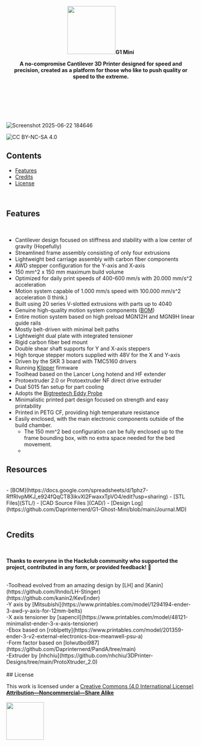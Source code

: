 <p align="center">
  <p align="center">
   <img width="128px" src=
" />
  </p>
	<h1 align="center"><b>G1 Mini</b></h1>
	<p align="center"> <strong>
		A no-compromise Cantilever 3D Printer designed for speed and precision, created as a platform for those who like to push quality or speed to the extreme.  </strong>
    <br />
    <br />
    <i>
    <br /> 
    <br />
    <br />
    </i>
      <a > <img />  </a>
    <br />
</a>
  </p>
</p>

<br>

![Screenshot 2025-06-22 184646](https://github.com/user-attachments/assets/3e226b83-9364-4dd4-a363-7461cb92845d)
 

![CC BY-NC-SA 4.0][cc-by-nc-sa-shield]




[cc-by-nc-sa]: http://creativecommons.org/licenses/by-nc-sa/4.0/
[cc-by-nc-sa-image]: https://licensebuttons.net/l/by-nc-sa/4.0/88x31.png
[cc-by-nc-sa-shield]: https://img.shields.io/badge/License-CC%20BY--NC--SA%204.0-lightgrey.svg
  
## Contents

- [Features](#features)
- [Credits](#credits)
- [License](#license)

<br>


## Features
<br>

- Cantilever design focused on stiffness and stability with a low center of gravity (Hopefully)
- Streamlined frame assembly consisting of only four extrusions
- Lightweight bed carriage assembly with carbon fiber components
- AWD stepper configuration for the Y-axis and X-axis
- 150 mm^2 x 150 mm maximum build volume
- Optimized for daily print speeds of 400-600 mm/s with 20.000 mm/s^2 acceleration
- Motion system capable of 1.000 mm/s speed with 100.000 mm/s^2 acceleration (I think.)
- Built using 20 series V-slotted extrusions with parts up to 4040
- Genuine high-quality motion system components ([BOM]())
- Entire motion system based on high preload MGN12H and MGN9H linear guide rails
- Mostly belt-driven with minimal belt paths
- Lightweight dual plate with integrated tensioner
- Rigid carbon fiber bed mount
- Double shear shaft supports for Y and X-axis steppers
- High torque stepper motors supplied with 48V for the X and Y-axis
- Driven by the SKR 3 board with TMC5160 drivers
- Running [Klipper](https://github.com/Klipper3d/klipper) firmware
- Toolhead based on the Lancer Long hotend and HF extender
- Protoextruder 2.0 or Protoextruder NF direct drive extruder
- Dual 5015 fan setup for part cooling
- Adopts the [Bigtreetech Eddy Probe](https://github.com/bigtreetech/Eddy)
- Minimalistic printed part design focused on strength and easy printability
- Printed in PETG CF, providing high temperature resistance
- Easily enclosed, with the main electronic components outside of the build chamber.
  - The 150 mm^2 bed configuration can be fully enclosed up to the frame bounding box, with no extra space needed for the bed movement.
  - 
## Resources
<br>
- [BOM](https://docs.google.com/spreadsheets/d/1phz7-RffRIvpMKJ_e924fQqCT83ikvXl2FwaxxTpVO4/edit?usp=sharing)   
- [STL Files](STL/)  
- [CAD Source Files ](CAD/) 
- [Design Log](https://github.com/Daprinternerd/G1-Ghost-Mini/blob/main/Journal.MD)
<br>

<br>

## Credits

<br>

**Thanks to everyone in the Hackclub community who supported the project, contributed in any form, or provided feedback! :purple_heart:**

<br>
-Toolhead evolved from an amazing design by [LH] and [Kanin](https://github.com/lhndo/LH-Stinger) (https://github.com/kanin2/KevEnder)<br>
-Y axis by [Mitsubishi](https://www.printables.com/model/1294194-ender-3-awd-y-axis-for-12mm-belts)<br>
-X axis tensioner by [sapencil](https://www.printables.com/model/48121-minimalist-ender-3-x-axis-tensioner)<br>
-Ebox based on [roblpetty](https://www.printables.com/model/201359-ender-3-v2-external-electronics-box-meanwell-psu-a)<br>
-Form factor based on [lolwutboi987](https://github.com/Daprinternerd/PandA/tree/main)<br>
-Extruder by [nhchiu](https://github.com/nhchiu/3DPrinter-Designs/tree/main/ProtoXtruder_2.0)<br>
<br>
## License

This work is licensed under a [Creative Commons (4.0 International License)  ](https://creativecommons.org/licenses/by-nc-sa/4.0/)  
[**Attribution—Noncommercial—Share Alike**](LICENSE.md)  
<br>
<img src="Images/CC.jpg" width="100">  
<br>
